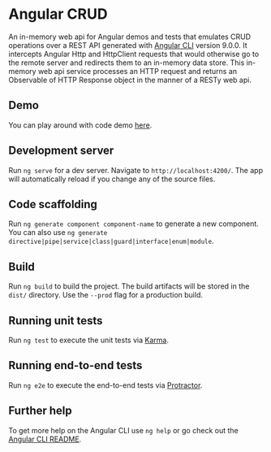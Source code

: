 # Angular CRUD

An in-memory web api for Angular demos and tests that emulates CRUD operations over a REST API generated with [Angular CLI](https://github.com/angular/angular-cli) version 9.0.0. It intercepts Angular Http and HttpClient requests that would otherwise go to the remote server and redirects them to an in-memory data store. This in-memory web api service processes an HTTP request and returns an Observable of HTTP Response object in the manner of a RESTy web api.
<br>

## Demo
You can play around with code demo [here](https://stt-movies.web.app).

## Development server

Run `ng serve` for a dev server. Navigate to `http://localhost:4200/`. The app will automatically reload if you change any of the source files.

## Code scaffolding

Run `ng generate component component-name` to generate a new component. You can also use `ng generate directive|pipe|service|class|guard|interface|enum|module`.

## Build

Run `ng build` to build the project. The build artifacts will be stored in the `dist/` directory. Use the `--prod` flag for a production build.

## Running unit tests

Run `ng test` to execute the unit tests via [Karma](https://karma-runner.github.io).

## Running end-to-end tests

Run `ng e2e` to execute the end-to-end tests via [Protractor](http://www.protractortest.org/).

## Further help

To get more help on the Angular CLI use `ng help` or go check out the [Angular CLI README](https://github.com/angular/angular-cli/blob/master/README.md).
